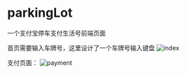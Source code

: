 # parkingLot
一个支付宝停车支付生活号前端页面

首页需要输入车牌号，这里设计了一个车牌号输入键盘
![index](https://github.com/xiaoshengxianjun/parkingLot/blob/master/ScreenShots/index.png)

支付页面：
![payment](https://github.com/xiaoshengxianjun/parkingLot/blob/master/ScreenShots/payment.png)
